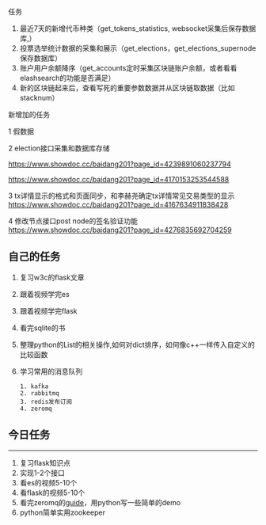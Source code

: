 任务

1. 最近7天的新增代币种类（get_tokens_statistics, websocket采集后保存数据库,）
2. 投票选举统计数据的采集和展示（get_elections，get_elections_supernode 保存数据库）
3. 账户用户余额降序（get_accounts定时采集区块链账户余额，或者看看elashsearch的功能是否满足）
4. 新的区块链起来后，查看写死的重要参数数据并从区块链取数据（比如stacknum）



新增加的任务

1 假数据

2 election接口采集和数据库存储

 https://www.showdoc.cc/baidang201?page_id=4239891060237794

https://www.showdoc.cc/baidang201?page_id=4170153253544588

3 tx详情显示的格式和页面同步，和李赫尧确定tx详情常见交易类型的显示 https://www.showdoc.cc/baidang201?page_id=4167634911838428

4 修改节点接口post node的签名验证功能  https://www.showdoc.cc/baidang201?page_id=4276835692704259



## 自己的任务

1. 复习w3c的flask文章

2. 跟着视频学完es

3. 跟着视频学完flask

4. 看完sqlite的书

5. 整理python的List的相关操作,如何对dict排序，如何像c++一样传入自定义的比较函数

6. 学习常用的消息队列

   ```shell
   1. kafka
   2. rabbitmq
   3. redis发布订阅
   4. zeromq
   ```



## 今日任务

***

1. 复习flask知识点
2. 实现1-2个接口
3. 看es的视频5-10个
4. 看flask的视频5-10个
5. 看完zeromq的[guide](http://zguide.zeromq.org/page:all)，用python写一些简单的demo
6. python简单实用zookeeper

